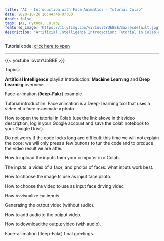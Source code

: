 ```yaml
---
title: "AI - Introduction with Face Animation - Tutorial Colab"
date: 2020-10-20T16:44:46+07:00
draft: false
tags: [AI, Python, Colab]
featured_image: "https://i1.ytimg.com/vi/IovbtYUbBBE/maxresdefault.jpg"
description: "Artificial Intelligence Introduction: Tutorial in Colab about Face-animation with Deep-Learning"
---
```

Tutorial code:
[click here to open](https://colab.research.google.com/drive/1ZHuEdSTIHpPlaBIMpTupqQYeSzaq7l1G   "open this tutorial code, login in Google, and click 'save to drive'")

* * *
{{< youtube IovbtYUbBBE >}}

Topics: 

**Artificial Intelligence** playlist Introduction: **Machine Learning** and **Deep Learning** overview.

Face-animation (**Deep-Fake**) example.

Tutorial introduction: Face animation is a Deep-Learning tool that uses a video of a face to animate a photo.

How to open the tutorial in Colab (use the link above in thisvideo description, log in your Google account and save the colab notebook to your Google Drive).

Do not worry if the code looks long and difficult: this time we will not explain the code: we will only press a few buttons to tun the code and to produce the video result we are after.

How to upload the inputs from your computer into Colab.

The inputs: a video of a face, and photos of faces: what inputs work best.

How to choose the image to use as input face photo.

How to choose the video to use as input face driving video.

How to visualize the inputs.

Generating the output video (without audio).

How to add audio to the output video.

How to download the output video (with audio).

Face-animation (Deep-Fake) final greetings.
